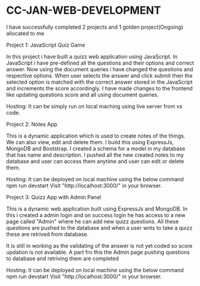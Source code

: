 # CC-JAN-WEB-DEVELOPMENT
 I have successfully completed 2 projects and 1 golden project(Ongoing) allocated to me

Project 1: JavaScript Quiz Game

In this project i have built a quizz web application using JavaScript.
In JavaScript i have pre-defined all the questions and their options and correct answer.
Now using the document queries i have changed the questions and respective options. When user selects the answer and click submit then the selected option is matched with the correct answer stored in the JavaScript and increments the score accordingly.
I have made changes to the frontend like updating questions score and all using document queries.

Hosting: It can be simply run on local maching using live server from vs code.


Project 2: Notes App

This is a dynamic application which is used to create notes of the things. We can also view, edit and delete them.
I build this using ExpressJs, MongoDB and Bootstrap. 
I created a schema for a model in my database that has name and description. I pushed all the new created notes to my database and user can access them anytime and user can edit or delete them.

Hosting: It can be deployed on local machine using the below command
npm run devstart
Visit "http://localhost:3000/" in your browser.


Project 3: Quizz App with Admin Panel

This is a dynamic web application built using ExpressJs and MongoDB. In this i created a admin login and on success login he has access to a new page called "Admin" where he can add new quizz questions. All these questions are pushed to the database and when a user wnts to take a quizz these are retrived from database.

It is still in working as the validating of the answer is not yet coded so score updation is not available. A part fro this the Admin page pushing questions to database and retriving them are completed

Hosting: It can be deployed on local machine using the below command
npm run devstart
Visit "http://localhost:3000/" in your browser.
